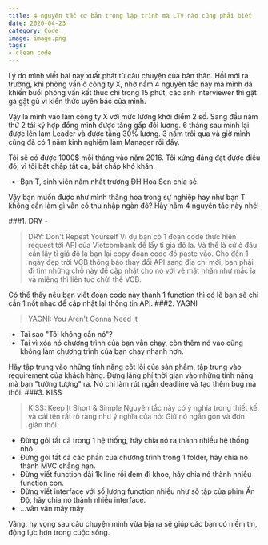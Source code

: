 ```yaml
---
title: 4 nguyên tắc cơ bản trong lập trình mà LTV nào cũng phải biết
date: 2020-04-23
category: Code
image: image.png
tags:
- clean code
---
```

Lý do mình viết bài này xuất phát từ câu chuyện của bản thân.
Hồi mới ra trường, khi phỏng vấn ở công ty X, nhờ nắm 4 nguyên tắc này mà mình đã khiến buổi phỏng vấn kết thúc chỉ trong 15 phút, các anh interviewer thì gật gà gật gù vì kiến thức uyên bác của mình.

Vậy là mình vào làm công ty X với mức lương khởi điểm 2 số.
Sang đầu năm thứ 2 tái ký hợp đồng mình được tăng gấp đôi lương.
6 tháng sau mình lại được lên làm Leader và được tăng 30% lương.
3 năm trôi qua và giờ mình cũng đã có 1 năm kinh nghiệm làm Manager rồi đấy.

Tôi sẽ có được 1000$ mỗi tháng vào năm 2016. Tôi xứng đáng đạt được điều đó, vì tôi bất chấp tất cả, bất chấp khó khăn.
- Bạn T, sinh viên năm nhất trường ĐH Hoa Sen chia sẻ.

Vậy bạn muốn được như mình thăng hoa trong sự nghiệp hay như bạn T không cần làm gì vẫn có thu nhập ngàn đô? Hãy nắm 4 nguyên tắc này nhé!

###1. DRY - 
>DRY: Don't Repeat Yourself
Ví dụ bạn có 1 đoạn code thực hiện request tới API của Vietcombank để lấy tỉ giá đô la. Và thế là cứ ở đâu cần lấy tỉ giá đô la bạn lại copy đoạn code đó paste vào. 
Cho đến 1 ngày đẹp trời VCB thông báo thay đổi API sang địa chỉ mới, bạn phải đi tìm những chỗ này để cập nhật cho nó với vẻ mặt nhăn như mắc ỉa và miệng thì liên tục chửi thề VCB.

Có thể thấy nếu bạn viết đoạn code này thành 1 function thì có lẽ bạn sẽ chỉ cần 1 nốt nhạc để cập nhật lại thông tin API.
###2. YAGNI
>YAGNI: You Aren't Gonna Need It
- Tại sao "Tôi không cần nó"?
- Tại vì xóa nó chương trình của bạn vẫn chạy, còn thêm nó vào cũng không làm chương trình của bạn chạy nhanh hơn.

Hãy tập trung vào những tính năng cốt lõi của sản phẩm, tập trung vào requirement của khách hàng. Đừng lãng phí thời gian vào những tính năng mà bạn "tưởng tượng" ra. Nó chỉ làm rút ngắn deadline và tạo thêm bug mà thôi.
###3. KISS
>KISS: Keep It Short & Simple
Nguyên tắc này có ý nghĩa trong thiết kế, và cái tên rất rõ ràng như ý nghĩa của nó: Giữ nó ngắn gọn và đơn giản thôi.
- Đừng gói tất cả trong 1 hệ thống, hãy chia nó ra thành nhiều hệ thống nhỏ.
- Đừng gói tất cả các phần của chương trình trong 1 folder, hãy chia nó thành MVC chẳng hạn.
- Đừng viết function dài 1k line rồi đem đi khoe, hãy chia nó thành nhiều function con.
- Đừng viết interface với số lượng function nhiều như số tập của phim Ấn Độ, hãy chia nó thành nhiều interface.
- ...vân vân mây mây


Vâng, hy vọng sau câu chuyện mình vừa bịa ra sẽ giúp các bạn có niềm tin, động lực hơn trong cuộc sống.

